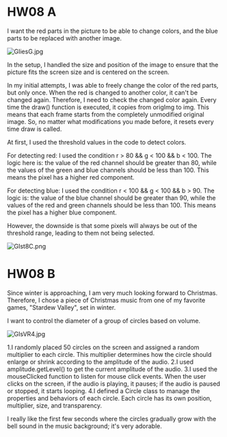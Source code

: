 # HW08 A

I want the red parts in the picture to be able to change colors, and the blue parts to be replaced with another image.

![GIiesG.jpg](https://imgpile.com/images/GIiesG.jpg)

In the setup, I handled the size and position of the image to ensure that the picture fits the screen size and is centered on the screen.

In my initial attempts, I was able to freely change the color of the red parts, but only once. When the red is changed to another color, it can't be changed again. Therefore, I need to check the changed color again. Every time the draw() function is executed, it copies from origImg to img. This means that each frame starts from the completely unmodified original image. So, no matter what modifications you made before, it resets every time draw is called.

At first, I used the threshold values in the code to detect colors.

For detecting red:
I used the condition r > 80 && g < 100 && b < 100.
The logic here is: the value of the red channel should be greater than 80, while the values of the green and blue channels should be less than 100. This means the pixel has a higher red component.

For detecting blue:
I used the condition r < 100 && g < 100 && b > 90.
The logic is: the value of the blue channel should be greater than 90, while the values of the red and green channels should be less than 100. This means the pixel has a higher blue component.

However, the downside is that some pixels will always be out of the threshold range, leading to them not being selected.

![GIst8C.png](https://imgpile.com/images/GIst8C.png)


# HW08 B
Since winter is approaching, I am very much looking forward to Christmas. Therefore, I chose a piece of Christmas music from one of my favorite games, "Stardew Valley", set in winter.

I want to control the diameter of a group of circles based on volume.

![GIsVR4.jpg](https://imgpile.com/images/GIsVR4.jpg)


1.I randomly placed 50 circles on the screen and assigned a random multiplier to each circle. This multiplier determines how the circle should enlarge or shrink according to the amplitude of the audio.
2.I used amplitude.getLevel() to get the current amplitude of the audio.
3.I used the mouseClicked function to listen for mouse click events. When the user clicks on the screen, if the audio is playing, it pauses; if the audio is paused or stopped, it starts looping.
4.I defined a Circle class to manage the properties and behaviors of each circle. Each circle has its own position, multiplier, size, and transparency.

I really like the first few seconds where the circles gradually grow with the bell sound in the music background; it's very adorable.